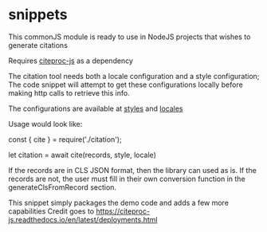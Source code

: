 # snippets

This commonJS module is ready to use in NodeJS projects that wishes to generate citations


Requires [citeproc-js](https://github.com/Juris-M/citeproc-js/blob/master/citeproc_commonjs.js) as a dependency


The citation tool needs both a locale configuration and a style configuration; The code snippet will attempt to get these configurations locally 
before making http calls to retrieve this info.


The configurations are available at
[styles](https://github.com/citation-style-language/styles.git)
and 
[locales](https://github.com/citation-style-language/locales)



Usage would look like:


const { cite } = require('./citation');

let citation = await cite(records, style, locale)

If the records are in CLS JSON format, then the library can used as is. If the records are not, the user must 
fill in their own conversion function in the generateClsFromRecord section.


This snippet simply packages the demo code and adds a few more capabilities
Credit goes to https://citeproc-js.readthedocs.io/en/latest/deployments.html
